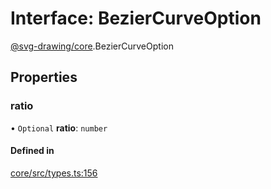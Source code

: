 # Interface: BezierCurveOption

[@svg-drawing/core](../../modules/svg_drawing_core.md).BezierCurveOption

## Properties

### ratio

• `Optional` **ratio**: `number`

#### Defined in

[core/src/types.ts:156](https://github.com/kmkzt/svg-drawing/blob/6e54c2f/packages/core/src/types.ts#L156)
